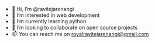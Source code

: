 - 👋 Hi, I’m @ravitejarenangi
- 👀 I’m interested in web development
- 🌱 I’m currently learning python
- 💞️ I’m looking to collaborate on open source projects
- 📫 You can reach me on royalravitejarenangi@gmail.com

<!---
ravitejarenangi/ravitejarenangi is a ✨ special ✨ repository because its `README.md` (this file) appears on your GitHub profile.
You can click the Preview link to take a look at your changes.
--->
